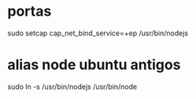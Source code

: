 # portas
sudo setcap cap_net_bind_service=+ep /usr/bin/nodejs

# alias node ubuntu antigos
sudo ln -s /usr/bin/nodejs /usr/bin/node
